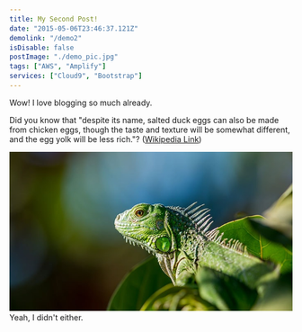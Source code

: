 ```yaml
---
title: My Second Post!
date: "2015-05-06T23:46:37.121Z"
demolink: "/demo2"
isDisable: false
postImage: "./demo_pic.jpg"
tags: ["AWS", "Amplify"]
services: ["Cloud9", "Bootstrap"]
---
```


Wow! I love blogging so much already.

Did you know that "despite its name, salted duck eggs can also be made from
chicken eggs, though the taste and texture will be somewhat different, and the
egg yolk will be less rich."?
([Wikipedia Link](https://en.wikipedia.org/wiki/Salted_duck_egg))

![Green Iguana](demo_pic.jpg)
Yeah, I didn't either.
